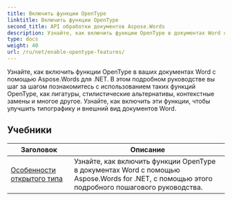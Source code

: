 ```yaml
---
title: Включить функции OpenType
linktitle: Включить функции OpenType
second_title: API обработки документов Aspose.Words
description: Узнайте, как включить функции OpenType в документах Word с помощью Aspose.Words для .NET. Учебные пособия проведут вас через шаги по включению расширенных функций шрифтов OpenType.
type: docs
weight: 40
url: /ru/net/enable-opentype-features/
---
```

Узнайте, как включить функции OpenType в ваших документах Word с помощью Aspose.Words для .NET. В этом подробном руководстве вы шаг за шагом познакомитесь с использованием таких функций OpenType, как лигатуры, стилистические альтернативы, контекстные замены и многое другое. Узнайте, как включить эти функции, чтобы улучшить типографику и внешний вид документов Word.

 ## Учебники
| Заголовок | Описание |
| --- | --- |
| [Особенности открытого типа](./open-type-features/) | Узнайте, как включить функции OpenType в документах Word с помощью Aspose.Words for .NET, с помощью этого подробного пошагового руководства. |